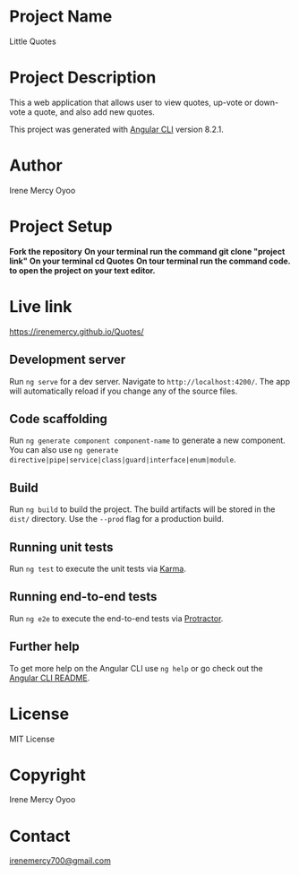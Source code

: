 # Project Name

Little Quotes

# Project Description

This a web application that allows user to view quotes, up-vote or down-vote a quote, and also add new quotes.

This project was generated with [Angular CLI](https://github.com/angular/angular-cli) version 8.2.1.

# Author

Irene Mercy Oyoo

# Project Setup

**Fork the repository**
**On your terminal run the command git clone "project link"**
**On your terminal cd Quotes**
**On tour terminal run the command code. to open the project on your text editor.**

# Live link

https://irenemercy.github.io/Quotes/

## Development server

Run `ng serve` for a dev server. Navigate to `http://localhost:4200/`. The app will automatically reload if you change any of the source files.

## Code scaffolding

Run `ng generate component component-name` to generate a new component. You can also use `ng generate directive|pipe|service|class|guard|interface|enum|module`.

## Build

Run `ng build` to build the project. The build artifacts will be stored in the `dist/` directory. Use the `--prod` flag for a production build.

## Running unit tests

Run `ng test` to execute the unit tests via [Karma](https://karma-runner.github.io).

## Running end-to-end tests

Run `ng e2e` to execute the end-to-end tests via [Protractor](http://www.protractortest.org/).

## Further help

To get more help on the Angular CLI use `ng help` or go check out the [Angular CLI README](https://github.com/angular/angular-cli/blob/master/README.md).

# License

MIT License

# Copyright

Irene Mercy Oyoo

# Contact

irenemercy700@gmail.com
